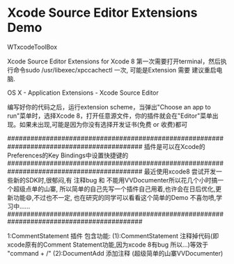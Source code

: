 # Xcode Source Editor Extensions Demo

WTxcodeToolBox

Xcode Source Editor Extensions for Xcode 8
第一次需要打开terminal，然后执行命令sudo /usr/libexec/xpccachectl 一次,
可能是Extension 需要 建议重启电脑.

OS X - Application Extensions - Xcode Source Editor 

编写好你的代码之后，运行extension scheme，当弹出"Choose an app to run"菜单时，选择Xcode 8，打开任意源文件，你的插件就会在"Editor"菜单出现。如果未出现,可能是因为你没有选择开发证书(免费 or 收费)都可

###########################################################################################
插件是可以在Xcode的Preferences的Key Bindings中设置快捷键的 
###########################################################################################
最近使用xcode8 尝试开发一些新的SDK时,很郁闷,有 注释bug 和 不能用VVDocumenter所以花几个小时搞一个超级点单的山寨,
所以简单的自己先写一个插件自己用着,也许会在日后优化,更新功能😄,不过也不一定,
也在研究的同学可以看看这个简单的Demo
不喜勿喷,学习中......
###########################################################################################

1:CommentStatement 插件
包含功能:
(1):CommentStatement 注释掉代码(即xcode原有的Comment Statement功能,因为xcode 8有bug 所以...)等效于 "command + /"
(2):DocumentAdd      添加注释 (超级简单的山寨VVDocumenter)
